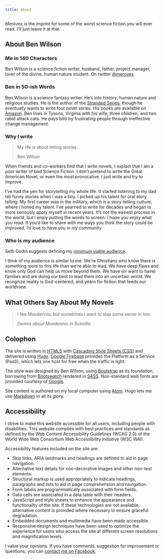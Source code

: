 ```yaml
---
title: About
---
```


<!-- vogel-harvey-novak-cp-tot-trim -->

Merovex is the imprint for some of the worst science fiction you will ever read. I'll just leave it at that.

## About Ben Wilson

### Me in 140 Characters

Ben Wilson is a science fiction writer, husband, father, project manager, lover of the divine, human nature student. On twitter [@merovex](https://twitter.com/merovex).

### Ben in 50-ish Words

Ben Wilson is a science fantasy writer. He’s into history, human nature and religious studies. He is the author of the [Stranded Series](/#books), though he eventually wants to write four novel series. His books are available on [Amazon](http://www.amazon.com/Ben-Wilson/e/B001JSB9SY). Ben lives in Tysons, Virginia with his wife, three children, and two rabid attack cats. He pays bills by frustrating people through ineffective change management.

### Why I write

> My life is about telling stories.
>
> <cite>Ben Wilson</cite>

When friends and co-workers find that I write novels, I explain that I am a poor writer of bad Science Fiction. I don’t pretend to write the Great American Novel, or even the most provocative. I just write and try to improve.

I’ve had the yen for storytelling my whole life. It started listening to my dad tell funny stories when I was a boy. I picked up his talent for oral story telling. My first career was in the military, which is a story-telling culture, where I honed my talent. I’ve yearned to write for decades and began to more seriously apply myself in recent years. It’s not the easiest process in the world, but I enjoy putting the words to screen. I hope you enjoy what you read. If you’d like to share with me ways you think the story could be improved, I’d love to have you in my community.

### Who is my audience

Seth Godin suggests defining my [minimum viable audience](https://seths.blog/2019/03/the-minimum-viable-audience-2/).

I think of my audience is similar to me.
We're Christians who know there is something more to this life than we're able to lead. We have deep flaws and know only God can help us move beyond them.
We have (or want to have) families and are doing our best to lead them into an uncertain world.
We recognize reality is God-centered, and yearn for fiction that feeds our worldview.

## What Others Say About My Novels

> I like Mondennio, but sometimes I want to slap some sense in him.
>
> <cite>Dennis about Mondennio in _Scintilla_</cite>

## Colophon

The site is written in [HTML5](http://en.wikipedia.org/wiki/HTML5)
with [Cascading Style Sheets (CSS)](http://en.wikipedia.org/wiki/Css)
and delivered using [Hugo](https://gohugo.io/).
[Google Firebase](https://firebase.google.com/)
provides the Platform as a Service (PaaS), which lets one host for free when the traffic is light.

The style was designed by Ben Wilson, using [Bootstrap](https://getbootstrap.com) as its foundation, borrowing from [Bootswatch](https://bootswatch.com/) rendered in [SASS](http://sass-lang.com/).
Non-standard web fonts are provided courtesy of [Google](http://www.google.com/webfonts).

Site content is authored on my local computer
using [Atom](https://atom.io/).
Hugo lets me use [Markdown](http://daringfireball.net/projects/markdown/) in all its glory.

## Accessibility

I strive to make this website accessible for all users, including people with disabilities. This website complies with best practices and standards as defined by the Web Content Accessibility Guidelines (WCAG 2.0) of the World Wide Web Consortium Web Accessibility Initiative (W3C WAI).

Accessibility features included on the site are:

* Skip links, ARIA landmarks and headings are defined to aid in page navigation.
* Alternative text details for non-decorative images and other non-text elements.
* Structural markup is used appropriately to indicate headings, paragraphs and lists to aid in page comprehension and navigation.
* Form labels are programmatically associated with form fields.
* Data cells are associated in a data table with their headers.
* JavaScript and style sheets to enhance the appearance and functionality of the site. If these technologies are not available, alternative content is provided where necessary to ensure graceful degradation.
* Embedded documents and multimedia have been made accessible.
* Responsive design techniques have been used to optimize the experience for users who access the site at different screen resolutions and magnification levels.

I value your opinions. If you have comments, suggestion for improvement or questions, you can [contact me on Facebook](http://on.fb.me/1M3gSiz).

